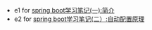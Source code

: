 - e1  for  [spring boot学习笔记(一):简介](https://my.oschina.net/u/3039671/blog/787136)
- e2  for  [spring boot学习笔记(二）:自动配置原理](https://my.oschina.net/u/3039671/blog/787195)

